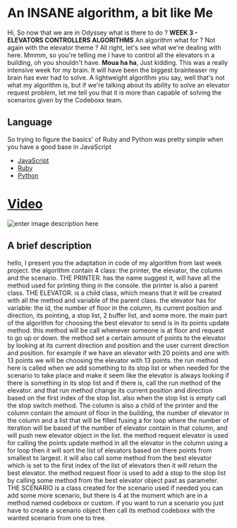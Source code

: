 # An **INSANE** algorithm, a bit like Me
Hi, So now that we are in Odyssey what is there to do ? **WEEK 3  - ELEVATORS CONTROLLERS ALGORITHMS** An algorithm what for ? Not again with the elevator theme ? All right, let's see what we're dealing with here. Mmmm, so you're telling me I have to control all the elevators in a building, oh you shouldn't have. **Moua ha ha**, Just kidding. This was a really intensive week for my brain. It will have been the biggest brainteaser my brain has ever had to solve. A lightweight algorithm you say, well that's not what my algorithm is, but if we're talking about its ability to solve an elevator request problem, let me tell you that it is more than capable of solving the scenarios given by the Codeboxx team.

## Language
So trying to figure the basics' of Ruby and Python was pretty simple when you have a good base in JavaScript

 - [JavaScript](https://www.javascript.com/)
 - [Ruby](https://www.ruby-lang.org/)
 - [Python](https://www.python.org/)
 
# [Video](https://youtu.be/VQ67JKKJKUE/)
![enter image description here](https://i.gyazo.com/f17886b81ee51bfd286436b16b4f0d27.gif)

## A brief description

 hello, I present you the adaptation in code of my algorithm from last week project. the algorithm contain 4 class: the printer, the elevator, the column and the scenario. THE PRINTER. has the name suggest it, will have all the method used for printing thing in the console. the printer is also a parent class. THE ELEVATOR. is a child class, which means that it will be created with all the method and variable of  the parent class.  the elevator has for variable: the id, the number of floor in the column, its current position and direction, its pointing, a stop list, 2 buffer list, and some more. the main part of the algorithm for choosing the best elevator to send is in its points update method. this method will be call whenever someone is at floor and request to go up or down. the method set a certain amount of points to the elevator by looking at its current direction and position and the user current direction and position. for example if we have an elevator with 20 points and one with 13 points we will be choosing the elevator with 13 points. the run method here is called when we add something to its stop list or when needed for the scenario to take place and make it seem like the elevator is always looking if there is something in its stop list and if there is, call the run method of the elevator. and that run method change its current position and direction based on the first index of the stop list. also when the stop list is empty call the stop switch method. The column is also a child of the printer and the column contain the amount of floor in the building, the number of elevator in the column and a list that will be filled fusing a for loop where the number of iteration will be based of the number of elevator contain in that column, and will push new elevator object in the list. the method request elevator is used for calling the points update method in all the elevator in the column using a for loop then it will sort the list of elevators based on there points from smallest to largest. it will also call some method from the best elevator which is set to the first index of the list of elevators then it will return the best elevator. the method request floor is used to add a stop to the stop list by calling some method from the best elevator object past as parameter. THE SCENARIO is a class created for the scenario used if needed you can add some more scenario, but there is 4 at the moment which are in a method named codeboxx or custom. if you want to run a scenario you just have to create a scenario object then call its method codeboxx with the wanted scenario from one to tree.